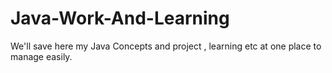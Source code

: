 # Java-Work-And-Learning
We'll save here my Java Concepts and project , learning etc at one place to manage easily.
